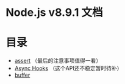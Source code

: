 # Node.js v8.9.1 文档
# 目录
- [assert](https://github.com/ArcherGrey/study/blob/master/JavaScript/nodejs/Assertion%20Testing.md) （最后的注意事项值得一看）
- [Async Hooks](https://github.com/ArcherGrey/study/blob/master/JavaScript/nodejs/Async_Hook.md) （这个API还不稳定暂时待补）
- [buffer](https://github.com/ArcherGrey/study/blob/master/JavaScript/nodejs/buffer.md)
[]()
[]()
[]()
[]()
